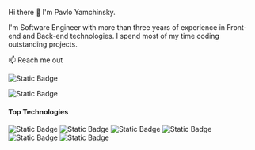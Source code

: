 Hi there 👋 I'm Pavlo Yamchinsky.

I'm Software Engineer with more than three years of experience in Front-end and Back-end technologies.
I spend most of my time coding outstanding projects.

:mailbox: Reach me out

![Static Badge](https://img.shields.io/badge/Pavlo%20Yamchinsky-blue?style=flat&logo=Linkedin&logoColor=%230A66C2&labelColor=white&link=https%3A%2F%2Fwww.linkedin.com%2Fin%2Fpavlo-yamchynskyi-27375b83%2F)

![Static Badge](https://img.shields.io/badge/Pavlo%20Yamchinsky-red?style=flat&logo=Gmail&logoColor=%23EA4335&labelColor=white&link=pavloyamchinsky%40gmail.com)


#### Top Technologies

![Static Badge](https://img.shields.io/badge/js-black?style=flat&logo=Javascript&logoColor=%23F7DF1E&labelColor=black)
![Static Badge](https://img.shields.io/badge/typescript-black?style=flat&logo=TypeScript&logoColor=%233178C6&labelColor=white)
![Static Badge](https://img.shields.io/badge/react-black?style=flat&logo=React&logoColor=%2361DAFB&labelColor=white)
![Static Badge](https://img.shields.io/badge/node-black?style=flat&logo=Node.js&logoColor=%23339933&labelColor=green)
![Static Badge](https://img.shields.io/badge/nest-black?style=flat&logo=Nestjs&logoColor=%23E0234E&labelColor=white)
![Static Badge](https://img.shields.io/badge/GraphQl-black?style=flat&logo=GraphQl&logoColor=%23E10098&labelColor=white)



